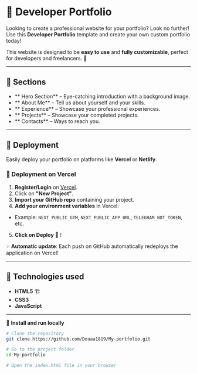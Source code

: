 # 🌟 Developer Portfolio

Looking to create a professional website for your portfolio? Look no further! Use this **Developer Portfolio** template and create your own custom portfolio today!

This website is designed to be **easy to use** and **fully customizable**, perfect for developers and freelancers. 🚀

---

## 📌 Sections
- ** Hero Section** – Eye-catching introduction with a background image.
- ** About Me** – Tell us about yourself and your skills.
- ** Experience** – Showcase your professional experiences.
- ** Projects** – Showcase your completed projects.
- ** Contacts** – Ways to reach you.

---

## 🚀 Deployment
Easily deploy your portfolio on platforms like **Vercel** or **Netlify**.

### 🚀 Deployment on Vercel
1. **Register/Login** on [Vercel](https://vercel.com/).
2. Click on **"New Project"**.
3. **Import your GitHub repo** containing your project.
4. **Add your environment variables** in Vercel:
- Example: `NEXT_PUBLIC_GTM`, `NEXT_PUBLIC_APP_URL`, `TELEGRAM_BOT_TOKEN`, etc.
5. **Click on Deploy** 🎉 !

💡 **Automatic update**: Each push on GitHub automatically redeploys the application on Vercel!

---

## 🎨 Technologies used
- **HTML5** 🏗
- **CSS3** 
- **JavaScript** 

---



📌 **Install and run locally**

```bash
# Clone the repository
git clone https://github.com/Douaa1819/My-portfolio.git

# Go to the project folder
cd My-portfolio

# Open the index.html file in your browser
```
